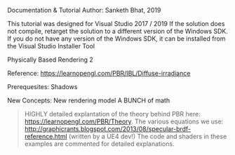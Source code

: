 Documentation & Tutorial Author: Sanketh Bhat, 2019

This tutorial was designed for Visual Studio 2017 / 2019
If the solution does not compile, retarget the solution
to a different version of the Windows SDK. If you do not
have any version of the Windows SDK, it can be installed
from the Visual Studio Installer Tool

Physically Based Rendering 2

Reference: https://learnopengl.com/PBR/IBL/Diffuse-irradiance

Prerequesites: Shadows

New Concepts: New rendering model
	      A BUNCH of math 


>HIGHLY detailed explantation of the theory behind PBR here: https://learnopengl.com/PBR/Theory.
>The various equations we use: http://graphicrants.blogspot.com/2013/08/specular-brdf-reference.html (written by a UE4 dev!)
>The code and shaders in these examples are commented for detailed explanations.






